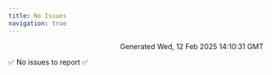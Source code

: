```yaml
---
title: No Issues
navigation: true
---
```


<p style="text-align:right;color:#cccs">
Generated Wed, 12 Feb 2025 14:10:31 GMT
</p>
<p>✅ No issues to report ✅</p>



